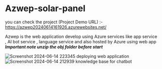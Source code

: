 # Azwep-solar-panel
you can check the project (Project Demo URL) :- https://azwep20240614161926.azurewebsites.net/

Azwep is the web application develop using Azure services like app service , AI bot service , language service and also hosted by Azure using web app 
*****Important note unzip the obj folder before start***** 

![Screenshot 2024-06-14 223345](https://github.com/29102002/Azwep-solar-panel/assets/116373266/b2f3e7da-f7bd-45be-bfe0-8bb5e0326918)
deploying web application
![Screenshot 2024-06-14 212939](https://github.com/29102002/Azwep-solar-panel/assets/116373266/d5722191-5e7e-4c34-a7e8-8debfe56e726)
knowledge base for chatbot


